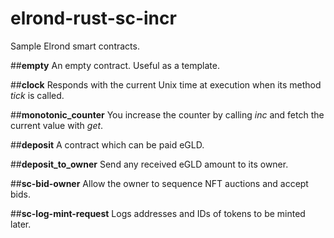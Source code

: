 # elrond-rust-sc-incr

Sample Elrond smart contracts.

##**empty**
An empty contract. Useful as a template.

##**clock**
Responds with the current Unix time at execution when its method _tick_ is called.

##**monotonic_counter**
You increase the counter by calling _inc_ and fetch the current value with _get_.

##**deposit**
A contract which can be paid eGLD.

##**deposit_to_owner**
Send any received eGLD amount to its owner.

##**sc-bid-owner**
Allow the owner to sequence NFT auctions and accept bids.

##**sc-log-mint-request**
Logs addresses and IDs of tokens to be minted later.

